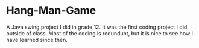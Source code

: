 # Hang-Man-Game
A Java swing project I did in grade 12. It was the first coding project I did outside of class. Most of the coding is redundunt, but it is nice to see how I have learned since then.
